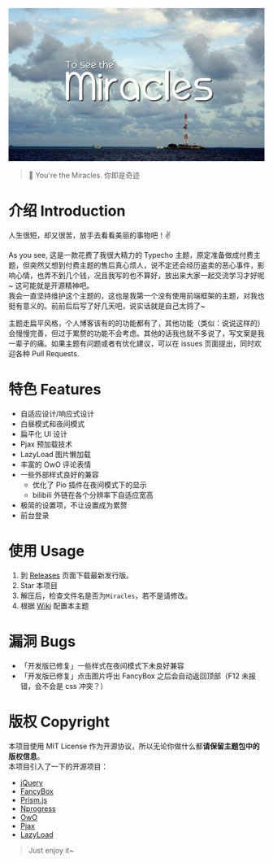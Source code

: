 ![](banner.jpg)
> 🙌 You're the Miracles. 你即是奇迹

# 介绍 Introduction
人生很短，却又很苦，放手去看看美丽的事物吧！✌️  

As you see, 这是一款花费了我很大精力的 Typecho 主题，原定准备做成付费主题，但突然又想到付费主题的售后真心烦人，说不定还会经历盗卖的恶心事件，影响心情，也弄不到几个钱，况且我写的也不算好，放出来大家一起交流学习才好呢~ 这可能就是开源精神吧。  
我会一直坚持维护这个主题的，这也是我第一个没有使用前端框架的主题，对我也挺有意义的。前前后后写了好几天吧，说实话就是自己太鸽了~

主题走扁平风格，个人博客该有的的功能都有了，其他功能（类似：说说这样的）会慢慢完善，但过于累赘的功能不会考虑。其他的话我也就不多说了，写文案是我一辈子的痛。如果主题有问题或者有优化建议，可以在 issues 页面提出，同时欢迎各种 Pull Requests.

# 特色 Features
- 自适应设计/响应式设计
- 白昼模式和夜间模式
- 扁平化 UI 设计
- Pjax 预加载技术
- LazyLoad 图片懒加载
- 丰富的 OwO 评论表情
- 一些外部样式良好的兼容
    - 优化了 Pio 插件在夜间模式下的显示
    - bilibili 外链在各个分辨率下自适应宽高
- 极简的设置项，不让设置成为累赘
- 前台登录

# 使用 Usage
1. 到 [Releases](https://github.com/BigCoke233/miracles/releases) 页面下载最新发行版。
2. Star 本项目
3. 解压后，检查文件名是否为`Miracles`，若不是请修改。
4. 根据 [Wiki](https://github.com/BigCoke233/miracles/wiki) 配置本主题

# 漏洞 Bugs
- 「开发版已修复」一些样式在夜间模式下未良好兼容
- 「开发版已修复」点击图片呼出 FancyBox 之后会自动返回顶部（F12 未报错，会不会是 css 冲突？）

# 版权 Copyright
本项目使用 MIT License 作为开源协议，所以无论你做什么都**请保留主题包中的版权信息**。  
本项目引入了一下的开源项目：
- [jQuery](https://github.com/jquery/jquery)
- [FancyBox](https://github.com/fancyapps/fancybox)
- [Prism.js](https://github.com/PrismJS/prism)
- [Nprogress](https://github.com/rstacruz/nprogress)
- [OwO](https://github.com/DIYgod/OwO)
- [Pjax](https://github.com/defunkt/jquery-pjax)
- [LazyLoad](https://github.com/tuupola/lazyload)

> Just enjoy it~
